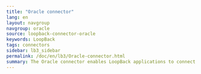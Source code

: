 ```yaml
---
title: "Oracle connector"
lang: en
layout: navgroup
navgroup: oracle
source: loopback-connector-oracle
keywords: LoopBack
tags: connectors
sidebar: lb3_sidebar
permalink: /doc/en/lb3/Oracle-connector.html
summary: The Oracle connector enables LoopBack applications to connect to Oracle data sources.
---
```

